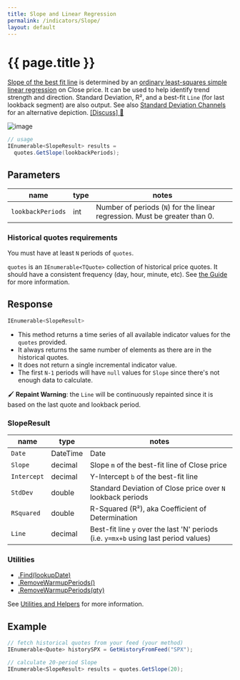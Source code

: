 ```yaml
---
title: Slope and Linear Regression
permalink: /indicators/Slope/
layout: default
---
```


# {{ page.title }}

[Slope of the best fit line](https://school.stockcharts.com/doku.php?id=technical_indicators:slope) is determined by an [ordinary least-squares simple linear regression](https://en.wikipedia.org/wiki/Simple_linear_regression) on Close price.  It can be used to help identify trend strength and direction.  Standard Deviation, R&sup2;, and a best-fit `Line` (for last lookback segment) are also output.  See also [Standard Deviation Channels](../StdDevChannels#content) for an alternative depiction.
[[Discuss] :speech_balloon:]({{site.github.repository_url}}/discussions/241 "Community discussion about this indicator")

![image]({{site.baseurl}}/assets/charts/Slope.png)

```csharp
// usage
IEnumerable<SlopeResult> results =
  quotes.GetSlope(lookbackPeriods);  
```

## Parameters

| name | type | notes
| -- |-- |--
| `lookbackPeriods` | int | Number of periods (`N`) for the linear regression.  Must be greater than 0.

### Historical quotes requirements

You must have at least `N` periods of `quotes`.

`quotes` is an `IEnumerable<TQuote>` collection of historical price quotes.  It should have a consistent frequency (day, hour, minute, etc).  See [the Guide]({{site.baseurl}}/guide#historical-quotes) for more information.

## Response

```csharp
IEnumerable<SlopeResult>
```

- This method returns a time series of all available indicator values for the `quotes` provided.
- It always returns the same number of elements as there are in the historical quotes.
- It does not return a single incremental indicator value.
- The first `N-1` periods will have `null` values for `Slope` since there's not enough data to calculate.

:paintbrush: **Repaint Warning**: the `Line` will be continuously repainted since it is based on the last quote and lookback period.

### SlopeResult

| name | type | notes
| -- |-- |--
| `Date` | DateTime | Date
| `Slope` | decimal | Slope `m` of the best-fit line of Close price
| `Intercept` | decimal | Y-Intercept `b` of the best-fit line
| `StdDev` | double | Standard Deviation of Close price over `N` lookback periods
| `RSquared` | double | R-Squared (R&sup2;), aka Coefficient of Determination
| `Line` | decimal | Best-fit line `y` over the last 'N' periods (i.e. `y=mx+b` using last period values)

### Utilities

- [.Find(lookupDate)]({{site.baseurl}}/utilities#find-indicator-result-by-date)
- [.RemoveWarmupPeriods()]({{site.baseurl}}/utilities#remove-warmup-periods)
- [.RemoveWarmupPeriods(qty)]({{site.baseurl}}/utilities#remove-warmup-periods)

See [Utilities and Helpers]({{site.baseurl}}/utilities#utilities-for-indicator-results) for more information.

## Example

```csharp
// fetch historical quotes from your feed (your method)
IEnumerable<Quote> historySPX = GetHistoryFromFeed("SPX");

// calculate 20-period Slope
IEnumerable<SlopeResult> results = quotes.GetSlope(20);
```
